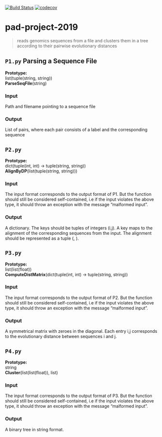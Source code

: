 [![Build Status](https://travis-ci.com/sschmutz/pad-project-2019.svg?token=7qkqv7jypCCWxniT4rin&branch=master)](https://travis-ci.com/sschmutz/pad-project-2019)
[![codecov](https://codecov.io/gh/sschmutz/pad-project-2019/branch/master/graph/badge.svg?token=dEYcxfaoRY)](https://codecov.io/gh/sschmutz/pad-project-2019)

# pad-project-2019
>reads genomics sequences from a file and clusters them in a tree according
to their pairwise evolutionary distances

## `P1.py` Parsing a Sequence File
**Prototype:**  
list(tuple(string, string))  
**ParseSeqFile**(string)

### Input
Path and filename pointing to a sequence file

### Output
List of pairs, where each pair consists of a label and the corresponding sequence

## `P2.py`
**Prototype:**  
dict(tuple(int, int) -> tuple(string, string))  
**AlignByDP**(list(tuple(string, string)))

### Input
The input format corresponds to the output format of P1. But the function should still be
considered self-contained, i.e if the input violates the above type, it should throw an
exception with the message “malformed input”.

### Output
A dictionary. The keys should be tuples of integers (i,j). A key maps to the alignment
of the corresponding sequences from the input. The alignment should be represented as a
tuple (<Aligned Sequence i>, <Aligned Sequence j>).

## `P3.py`  
**Prototype:**  
list(list(float))  
**ComputeDistMatrix**(dict(tuple(int, int) -> tuple(string, string))

### Input
The input format corresponds to the output format of P2. But the function should still
be considered self-contained, i.e if the input violates the above type, it should throw
an exception with the message “malformed input”.

### Output
A symmetrical matrix with zeroes in the diagonal. Each entry i,j corresponds to the
evolutionary distance between sequences i and j.

## `P4.py`
**Prototype:**  
string  
**Cluster**(list(list(float)), list)

### Input
The input format corresponds to the output format of P3. But the function should still
be considered self-contained, i.e if the input violates the above type, it should throw
an exception with the message “malformed input”.

### Output
A binary tree in string format.
